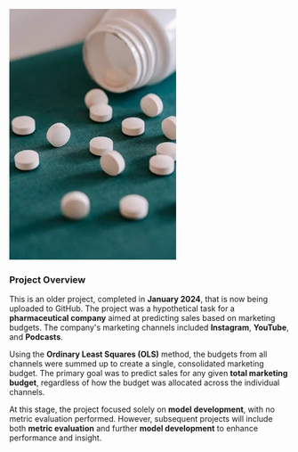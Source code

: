 ![ALT](Images/pexels-photo-5699522.webp)


### Project Overview

This is an older project, completed in **January 2024**, that is now being uploaded to GitHub. The project was a hypothetical task for a **pharmaceutical company** aimed at predicting sales based on marketing budgets. The company's marketing channels included **Instagram**, **YouTube**, and **Podcasts**.  

Using the **Ordinary Least Squares (OLS)** method, the budgets from all channels were summed up to create a single, consolidated marketing budget. The primary goal was to predict sales for any given **total marketing budget**, regardless of how the budget was allocated across the individual channels.  

At this stage, the project focused solely on **model development**, with no metric evaluation performed. However, subsequent projects will include both **metric evaluation** and further **model development** to enhance performance and insight.  
